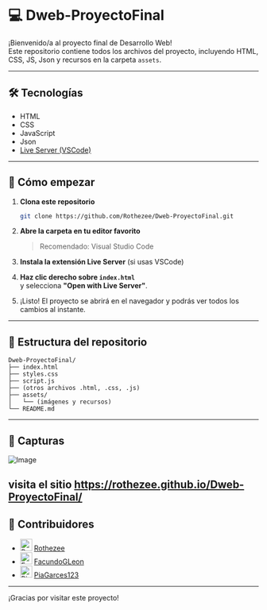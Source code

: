 # 💻 Dweb-ProyectoFinal

¡Bienvenido/a al proyecto final de Desarrollo Web!  
Este repositorio contiene todos los archivos del proyecto, incluyendo HTML, CSS, JS, Json y recursos en la carpeta `assets`.

---

## 🛠️ Tecnologías

- HTML  
- CSS  
- JavaScript
- Json
- [Live Server (VSCode)](https://marketplace.visualstudio.com/items?itemName=ritwickdey.LiveServer)

---

## 🚀 Cómo empezar

1. **Clona este repositorio**
   ```bash
   git clone https://github.com/Rothezee/Dweb-ProyectoFinal.git
   ```

2. **Abre la carpeta en tu editor favorito**  
   > Recomendado: Visual Studio Code

3. **Instala la extensión Live Server** (si usas VSCode)

4. **Haz clic derecho sobre `index.html`**  
   y selecciona **"Open with Live Server"**.

5. ¡Listo! El proyecto se abrirá en el navegador y podrás ver todos los cambios al instante.

---

## 📁 Estructura del repositorio

```
Dweb-ProyectoFinal/
├── index.html
├── styles.css
├── script.js
├── (otros archivos .html, .css, .js)
├── assets/
│   └── (imágenes y recursos)
└── README.md
```

---

## 📸 Capturas

![Image](https://github.com/user-attachments/assets/ee806886-1dbe-40dc-879a-ada6a41d820d)

visita el sitio https://rothezee.github.io/Dweb-ProyectoFinal/
---

## 👥 Contribuidores

- <img src="https://avatars.githubusercontent.com/u/176447136?v=4" width="24" alt="Rothezee"/> [Rothezee](https://github.com/Rothezee)
- <img src="https://avatars.githubusercontent.com/u/190776380?v=4" width="24" alt="FacundoGLeon"/> [FacundoGLeon](https://github.com/FacundoGLeon)
- <img src="https://avatars.githubusercontent.com/u/188462919?v=4" width="24" alt="PiaGarces123"/> [PiaGarces123](https://github.com/PiaGarces123)

---

¡Gracias por visitar este proyecto!
